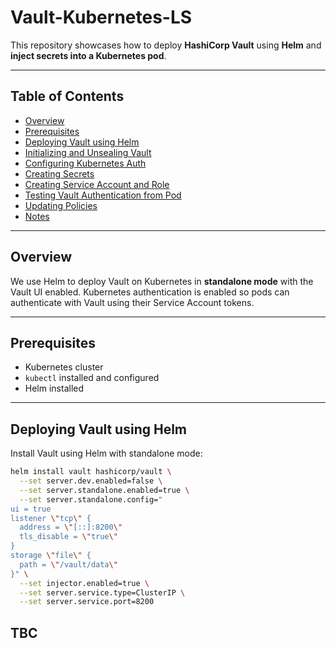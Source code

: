 # Vault-Kubernetes-LS
This repository showcases how to deploy **HashiCorp Vault** using **Helm** and **inject secrets into a Kubernetes pod**.



---

## Table of Contents

- [Overview](#overview)
- [Prerequisites](#prerequisites)
- [Deploying Vault using Helm](#deploying-vault-using-helm)
- [Initializing and Unsealing Vault](#initializing-and-unsealing-vault)
- [Configuring Kubernetes Auth](#configuring-kubernetes-auth)
- [Creating Secrets](#creating-secrets)
- [Creating Service Account and Role](#creating-service-account-and-role)
- [Testing Vault Authentication from Pod](#testing-vault-authentication-from-pod)
- [Updating Policies](#updating-policies)
- [Notes](#notes)

---

## Overview

We use Helm to deploy Vault on Kubernetes in **standalone mode** with the Vault UI enabled. Kubernetes authentication is enabled so pods can authenticate with Vault using their Service Account tokens.

---

## Prerequisites

- Kubernetes cluster 
- `kubectl` installed and configured
- Helm installed

---

## Deploying Vault using Helm

Install Vault using Helm with standalone mode:

```bash
helm install vault hashicorp/vault \
  --set server.dev.enabled=false \
  --set server.standalone.enabled=true \
  --set server.standalone.config="
ui = true
listener \"tcp\" {
  address = \"[::]:8200\"
  tls_disable = \"true\"
}
storage \"file\" {
  path = \"/vault/data\"
}" \
  --set injector.enabled=true \
  --set server.service.type=ClusterIP \
  --set server.service.port=8200
```
## TBC


